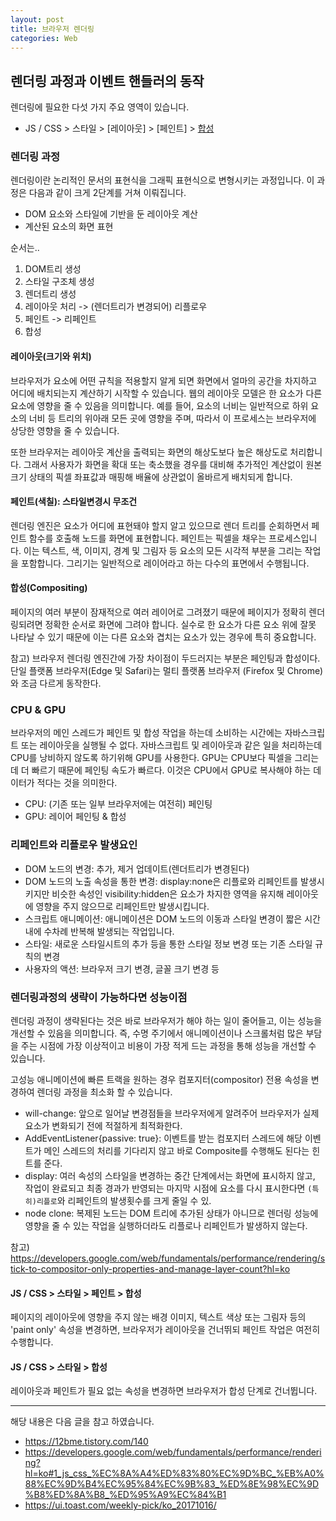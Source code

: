 ```yaml
---
layout: post
title: 브라우저 렌더링
categories: Web
---
```


## 렌더링 과정과 이벤트 핸들러의 동작

렌더링에 필요한 다섯 가지 주요 영역이 있습니다.

- JS / CSS > 스타일 > [레이아웃] > [페인트] > [합성](Compositing)

### 렌더링 과정

렌더링이란 논리적인 문서의 표현식을 그래픽 표현식으로 변형시키는 과정입니다. 이 과정은 다음과 같이 크게 2단계를 거쳐 이뤄집니다.

- DOM 요소와 스타일에 기반을 둔 레이아웃 계산
- 계산된 요소의 화면 표현

순서는..

1. DOM트리 생성
2. 스타일 구조체 생성
3. 렌더트리 생성
4. 레이아웃 처리 -> (렌더트리가 변경되어) 리플로우
5. 페인트 -> 리페인트
6. 합성

#### 레이아웃(크기와 위치)

브라우저가 요소에 어떤 규칙을 적용할지 알게 되면 화면에서 얼마의 공간을 차지하고 어디에 배치되는지 계산하기 시작할 수 있습니다. 웹의 레이아웃 모델은 한 요소가 다른 요소에 영향을 줄 수 있음을 의미합니다. 예를 들어, <body> 요소의 너비는 일반적으로 하위 요소의 너비 등 트리의 위아래 모든 곳에 영향을 주며, 따라서 이 프로세스는 브라우저에 상당한 영향을 줄 수 있습니다.

또한 브라우저는 레이아웃 계산을 출력되는 화면의 해상도보다 높은 해상도로 처리합니다. 그래서 사용자가 화면을 확대 또는 축소했을 경우를 대비해 추가적인 계산없이 원본 크기 상태의 픽셀 좌표값과 매핑해 배율에 상관없이 올바르게 배치되게 합니다.

#### 페인트(색칠): 스타일변경시 무조건

렌더링 엔진은 요소가 어디에 표현돼야 할지 알고 있으므로 렌더 트리를 순회하면서 페인트 함수를 호출해 노드를 화면에 표현합니다. 페인트는 픽셀을 채우는 프로세스입니다. 이는 텍스트, 색, 이미지, 경계 및 그림자 등 요소의 모든 시각적 부분을 그리는 작업을 포함합니다. 그리기는 일반적으로 레이어라고 하는 다수의 표면에서 수행됩니다.

#### 합성(Compositing)

페이지의 여러 부분이 잠재적으로 여러 레이어로 그려졌기 때문에 페이지가 정확히 렌더링되려면 정확한 순서로 화면에 그려야 합니다. 실수로 한 요소가 다른 요소 위에 잘못 나타날 수 있기 때문에 이는 다른 요소와 겹치는 요소가 있는 경우에 특히 중요합니다.

참고) 브라우저 렌더링 엔진간에 가장 차이점이 두드러지는 부분은 페인팅과 합성이다. 단일 플랫폼 브라우저(Edge 및 Safari)는 멀티 플랫폼 브라우저 (Firefox 및 Chrome)와 조금 다르게 동작한다.

### CPU & GPU

브라우저의 메인 스레드가 페인트 및 합성 작업을 하는데 소비하는 시간에는 자바스크립트 또는 레이아웃을 실행될 수 없다. 자바스크립트 및 레이아웃과 같은 일을 처리하는데 CPU를 낭비하지 않도록 하기위해 GPU를 사용한다. GPU는 CPU보다 픽셀을 그리는데 더 빠르기 때문에 페인팅 속도가 빠르다. 이것은 CPU에서 GPU로 복사해야 하는 데이터가 적다는 것을 의미한다.

- CPU: (기존 또는 일부 브라우저에는 여전히) 페인팅
- GPU: 레이어 페인팅 & 합성

### 리페인트와 리플로우 발생요인

- DOM 노드의 변경: 추가, 제거 업데이트(렌더트리가 변경된다)
- DOM 노드의 노출 속성을 통한 변경: display:none은 리플로와 리페인트를 발생시키지만 비슷한 속성인 visibility:hidden은 요소가 차지한 영역을 유지해 레이아웃에 영향을 주지 않으므로 리페인트만 발생시킵니다.
- 스크립트 애니메이션: 애니메이션은 DOM 노드의 이동과 스타일 변경이 짧은 시간 내에 수차례 반복해 발생되는 작업입니다.
- 스타일: 새로운 스타일시트의 추가 등을 통한 스타일 정보 변경 또는 기존 스타일 규칙의 변경
- 사용자의 액션: 브라우저 크기 변경, 글꼴 크기 변경 등

### 렌더링과정의 생략이 가능하다면 성능이점

렌더링 과정이 생략된다는 것은 바로 브라우저가 해야 하는 일이 줄어들고, 이는 성능을 개선할 수 있음을 의미합니다. 즉, 수명 주기에서 애니메이션이나 스크롤처럼 많은 부담을 주는 시점에 가장 이상적이고 비용이 가장 적게 드는 과정을 통해 성능을 개선할 수 있습니다.

고성능 애니메이션에 빠른 트랙을 원하는 경우 컴포지터(compositor) 전용 속성을 변경하여 렌더링 과정을 최소화 할 수 있습니다.

- will-change: 앞으로 일어날 변경점들을 브라우저에게 알려주어 브라우저가 실제 요소가 변화되기 전에 적절하게 최적화한다.
- AddEventListener{passive: true}: 이벤트를 받는 컴포지터 스레드에 해당 이벤트가 메인 스레드의 처리를 기다리지 않고 바로 Composite를 수행해도 된다는 힌트를 준다.
- display: 여러 속성의 스타일을 변경하는 중간 단계에서는 화면에 표시하지 않고, 작업이 완료되고 최종 경과가 반영되는 마지막 시점에 요소를 다시 표시한다면 `(특히)리플로`와 리페인트의 발생횟수를 크게 줄일 수 있.
- node clone: 복제된 노드는 DOM 트리에 추가된 상태가 아니므로 렌더링 성능에 영향을 줄 수 있는 작업을 실행하더라도 리플로나 리페인트가 발생하지 않는다.

참고) https://developers.google.com/web/fundamentals/performance/rendering/stick-to-compositor-only-properties-and-manage-layer-count?hl=ko

#### JS / CSS > 스타일 > 페인트 > 합성

페이지의 레이아웃에 영향을 주지 않는 배경 이미지, 텍스트 색상 또는 그림자 등의 'paint only' 속성을 변경하면, 브라우저가 레이아웃을 건너뛰되 페인트 작업은 여전히 수행합니다.

#### JS / CSS > 스타일 > 합성

레이아웃과 페인트가 필요 없는 속성을 변경하면 브라우저가 합성 단계로 건너뜁니다.

---

해당 내용은 다음 글을 참고 하였습니다.

- https://12bme.tistory.com/140
- https://developers.google.com/web/fundamentals/performance/rendering?hl=ko#1_js_css_%EC%8A%A4%ED%83%80%EC%9D%BC_%EB%A0%88%EC%9D%B4%EC%95%84%EC%9B%83_%ED%8E%98%EC%9D%B8%ED%8A%B8_%ED%95%A9%EC%84%B1
- https://ui.toast.com/weekly-pick/ko_20171016/
